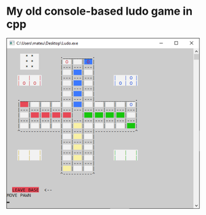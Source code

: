<h1>My old console-based ludo game in cpp</h1>
<img src=https://github.com/mateushzet/ludocpp/blob/c8f53b2549ee3d87241ef83ecedc5f31f2a1a776/Example%20ingame%20screenshots/game4.png>
